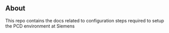 ## About 
This repo contains the docs related to configuration steps required to setup the PCD environment at Siemens
